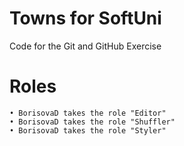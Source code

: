 # Towns for SoftUni
Code for the Git and GitHub Exercise

# Roles
    • BorisovaD takes the role "Editor"
    • BorisovaD takes the role "Shuffler"
    • BorisovaD takes the role "Styler"
